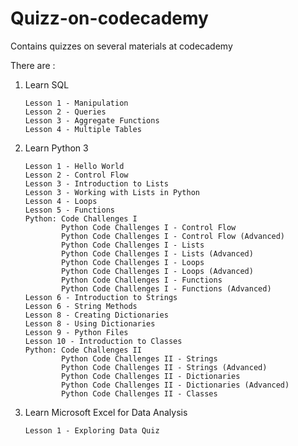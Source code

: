 # Quizz-on-codecademy
Contains quizzes on several materials at codecademy

There are :

1.  Learn SQL

        Lesson 1 - Manipulation
        Lesson 2 - Queries
        Lesson 3 - Aggregate Functions
        Lesson 4 - Multiple Tables

2.  Learn Python 3

        Lesson 1 - Hello World
        Lesson 2 - Control Flow
        Lesson 3 - Introduction to Lists
        Lesson 3 - Working with Lists in Python
        Lesson 4 - Loops
        Lesson 5 - Functions
        Python: Code Challenges I
                Python Code Challenges I - Control Flow
                Python Code Challenges I - Control Flow (Advanced)
                Python Code Challenges I - Lists
                Python Code Challenges I - Lists (Advanced)
                Python Code Challenges I - Loops
                Python Code Challenges I - Loops (Advanced)
                Python Code Challenges I - Functions
                Python Code Challenges I - Functions (Advanced)
        Lesson 6 - Introduction to Strings
        Lesson 6 - String Methods
        Lesson 8 - Creating Dictionaries
        Lesson 8 - Using Dictionaries
        Lesson 9 - Python Files
        Lesson 10 - Introduction to Classes
        Python: Code Challenges II
                Python Code Challenges II - Strings
                Python Code Challenges II - Strings (Advanced)
                Python Code Challenges II - Dictionaries
                Python Code Challenges II - Dictionaries (Advanced)
                Python Code Challenges II - Classes

3.  Learn Microsoft Excel for Data Analysis

        Lesson 1 - Exploring Data Quiz
